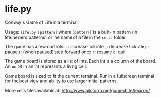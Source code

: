 # life.py

Conway's Game of Life in a terminal

Usage: `life.py [pattern]` where `[pattern]` is a built-in pattern
(in life.helpers.patterns) or the name of a file in the `cells` folder

The game has a few controls:
    `.`: increase tickrate
    `,`: decrease tickrate
    `p`: pause
    `s`: (when paused) step forward once
    `r`: resume
    `q`: quit

The game board is stored as a list of ints.  Each int is a column of the board.
An `on` bit in an int represents a living cell.

Game board is sized to fit the current terminal.  Run in a fullscreen terminal
for the best view and ability to use larger initial patterns.

More cells files available at: http://www.bitstorm.org/gameoflife/lexicon/
